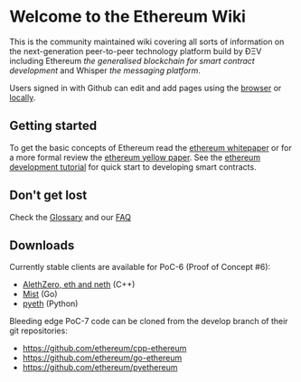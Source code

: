 # Welcome to the Ethereum Wiki

This is the community maintained wiki covering all sorts of information on the next-generation peer-to-peer technology platform build by ÐΞV including Ethereum _the generalised blockchain for smart contract development_ and Whisper _the messaging platform_.

Users signed in with Github can edit and add pages using the [browser](https://help.github.com/articles/editing-wiki-pages-via-the-online-interface) or [locally](https://help.github.com/articles/adding-and-editing-wiki-pages-locally).

## Getting started
To get the basic concepts of Ethereum read the [ethereum whitepaper](https://github.com/ethereum/wiki/wiki/White-Paper) or for a more formal review the [ethereum yellow paper](http://gavwood.com/Paper.pdf). See the [ethereum development tutorial](https://github.com/ethereum/wiki/wiki/Ethereum-Development-Tutorial) for quick start to developing smart contracts.

## Don't get lost
Check the [Glossary](https://github.com/ethereum/wiki/wiki/Glossary) and our [FAQ](https://github.com/ethereum/wiki/wiki/FAQ)

## Downloads
Currently stable clients are available for PoC-6 (Proof of Concept #6):
- [AlethZero, eth and neth](https://github.com/ethereum/cpp-ethereum/releases) (C++)
- [Mist](https://github.com/ethereum/go-ethereum/releases) (Go) 
- [pyeth](https://github.com/ethereum/pyethereum/releases) (Python)

Bleeding edge PoC-7 code can be cloned from the develop branch of their git repositories:
- https://github.com/ethereum/cpp-ethereum
- https://github.com/ethereum/go-ethereum
- https://github.com/ethereum/pyethereum